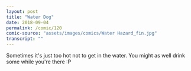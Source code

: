 ```yaml
---
layout: post
title: "Water Dog"
date: 2018-09-04
permalink: /comic/120
comic-source: "assets/images/comics/Water Hazard_fin.jpg"
transcript: ""
---
```


Sometimes it's just too hot not to get in the water. You might as well drink some while you're there :P
